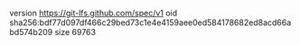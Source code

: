 version https://git-lfs.github.com/spec/v1
oid sha256:bdf77d097df466c29bed73c1e4e4159aee0ed584178682ed8acd66abd574b209
size 69763
